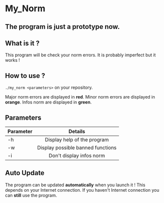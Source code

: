 # My_Norm

## The program is just a prototype now.

## What is it ?

This program will be check your norm errors. It is probably imperfect
but it works !

## How to use ?

`./my_norm <parameters>` on your repository.

Major norm errors are displayed in __red__.
Minor norm errors are displayed in __orange__.
Infos norm are displayed in __green__.

## Parameters

| Parameter | Details |
| --------- |:-------:|
| -h | Display help of the program |
| -w | Display possible banned functions |
| -i | Don't display infos norm |

## Auto Update

The program can be updated __automatically__ when you launch it !
This depends on your Internet connection.
If you haven't Internet connection you can __still__ use the program.